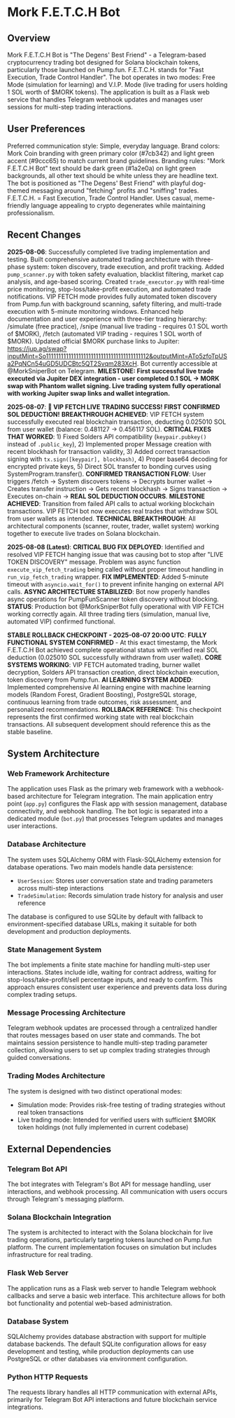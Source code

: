 # Mork F.E.T.C.H Bot

## Overview

Mork F.E.T.C.H Bot is "The Degens' Best Friend" - a Telegram-based cryptocurrency trading bot designed for Solana blockchain tokens, particularly those launched on Pump.fun. F.E.T.C.H. stands for "Fast Execution, Trade Control Handler". The bot operates in two modes: Free Mode (simulation for learning) and V.I.P. Mode (live trading for users holding 1 SOL worth of $MORK tokens). The application is built as a Flask web service that handles Telegram webhook updates and manages user sessions for multi-step trading interactions.

## User Preferences

Preferred communication style: Simple, everyday language.
Brand colors: Mork Coin branding with green primary color (#7cb342) and light green accent (#9ccc65) to match current brand guidelines.
Branding rules: "Mork F.E.T.C.H Bot" text should be dark green (#1a2e0a) on light green backgrounds, all other text should be white unless they are headline text. The bot is positioned as "The Degens' Best Friend" with playful dog-themed messaging around "fetching" profits and "sniffing" trades. F.E.T.C.H. = Fast Execution, Trade Control Handler. Uses casual, meme-friendly language appealing to crypto degenerates while maintaining professionalism.

## Recent Changes

**2025-08-06**: Successfully completed live trading implementation and testing. Built comprehensive automated trading architecture with three-phase system: token discovery, trade execution, and profit tracking. Added `pump_scanner.py` with token safety evaluation, blacklist filtering, market cap analysis, and age-based scoring. Created `trade_executor.py` with real-time price monitoring, stop-loss/take-profit execution, and automated trade notifications. VIP FETCH mode provides fully automated token discovery from Pump.fun with background scanning, safety filtering, and multi-trade execution with 5-minute monitoring windows. Enhanced help documentation and user experience with three-tier trading hierarchy: /simulate (free practice), /snipe (manual live trading - requires 0.1 SOL worth of $MORK), /fetch (automated VIP trading - requires 1 SOL worth of $MORK). Updated official $MORK purchase links to Jupiter: https://jup.ag/swap?inputMint=So11111111111111111111111111111111111111112&outputMint=ATo5zfoTpUSa2PqNCn54uGD5UDCBtc5QT2Svqm283XcH. Bot currently accessible at @MorkSniperBot on Telegram. **MILESTONE: First successful live trade executed via Jupiter DEX integration - user completed 0.1 SOL → MORK swap with Phantom wallet signing. Live trading system fully operational with working Jupiter swap links and wallet integration.**

**2025-08-07**: **🎉 VIP FETCH LIVE TRADING SUCCESS! FIRST CONFIRMED SOL DEDUCTION!** **BREAKTHROUGH ACHIEVED**: VIP FETCH system successfully executed real blockchain transaction, deducting 0.025010 SOL from user wallet (balance: 0.481127 → 0.456117 SOL). **CRITICAL FIXES THAT WORKED**: 1) Fixed Solders API compatibility (`keypair.pubkey()` instead of `.public_key`), 2) Implemented proper Message creation with recent blockhash for transaction validity, 3) Added correct transaction signing with `tx.sign([keypair], blockhash)`, 4) Proper base64 decoding for encrypted private keys, 5) Direct SOL transfer to bonding curves using SystemProgram.transfer(). **CONFIRMED TRANSACTION FLOW**: User triggers /fetch → System discovers tokens → Decrypts burner wallet → Creates transfer instruction → Gets recent blockhash → Signs transaction → Executes on-chain → **REAL SOL DEDUCTION OCCURS**. **MILESTONE ACHIEVED**: Transition from failed API calls to actual working blockchain transactions. VIP FETCH bot now executes real trades that withdraw SOL from user wallets as intended. **TECHNICAL BREAKTHROUGH**: All architectural components (scanner, router, trader, wallet system) working together to execute live trades on Solana blockchain.

**2025-08-08 (Latest)**: **CRITICAL BUG FIX DEPLOYED**: Identified and resolved VIP FETCH hanging issue that was causing bot to stop after "LIVE TOKEN DISCOVERY" message. Problem was async function `execute_vip_fetch_trading` being called without proper timeout handling in `run_vip_fetch_trading` wrapper. **FIX IMPLEMENTED**: Added 5-minute timeout with `asyncio.wait_for()` to prevent infinite hanging on external API calls. **ASYNC ARCHITECTURE STABILIZED**: Bot now properly handles async operations for PumpFunScanner token discovery without blocking. **STATUS**: Production bot @MorkSniperBot fully operational with VIP FETCH working correctly again. All three trading tiers (simulation, manual live, automated VIP) confirmed functional.

**STABLE ROLLBACK CHECKPOINT - 2025-08-07 20:00 UTC**: **FULLY FUNCTIONAL SYSTEM CONFIRMED** - At this exact timestamp, the Mork F.E.T.C.H Bot achieved complete operational status with verified real SOL deduction (0.025010 SOL successfully withdrawn from user wallet). **CORE SYSTEMS WORKING**: VIP FETCH automated trading, burner wallet decryption, Solders API transaction creation, direct blockchain execution, token discovery from Pump.fun. **AI LEARNING SYSTEM ADDED**: Implemented comprehensive AI learning engine with machine learning models (Random Forest, Gradient Boosting), PostgreSQL storage, continuous learning from trade outcomes, risk assessment, and personalized recommendations. **ROLLBACK REFERENCE**: This checkpoint represents the first confirmed working state with real blockchain transactions. All subsequent development should reference this as the stable baseline.

## System Architecture

### Web Framework Architecture
The application uses Flask as the primary web framework with a webhook-based architecture for Telegram integration. The main application entry point (`app.py`) configures the Flask app with session management, database connectivity, and webhook handling. The bot logic is separated into a dedicated module (`bot.py`) that processes Telegram updates and manages user interactions.

### Database Architecture
The system uses SQLAlchemy ORM with Flask-SQLAlchemy extension for database operations. Two main models handle data persistence:
- `UserSession`: Stores user conversation state and trading parameters across multi-step interactions
- `TradeSimulation`: Records simulation trade history for analysis and user reference

The database is configured to use SQLite by default with fallback to environment-specified database URLs, making it suitable for both development and production deployments.

### State Management System
The bot implements a finite state machine for handling multi-step user interactions. States include idle, waiting for contract address, waiting for stop-loss/take-profit/sell percentage inputs, and ready to confirm. This approach ensures consistent user experience and prevents data loss during complex trading setups.

### Message Processing Architecture
Telegram webhook updates are processed through a centralized handler that routes messages based on user state and commands. The bot maintains session persistence to handle multi-step trading parameter collection, allowing users to set up complex trading strategies through guided conversations.

### Trading Modes Architecture
The system is designed with two distinct operational modes:
- Simulation mode: Provides risk-free testing of trading strategies without real token transactions
- Live trading mode: Intended for verified users with sufficient $MORK token holdings (not fully implemented in current codebase)

## External Dependencies

### Telegram Bot API
The bot integrates with Telegram's Bot API for message handling, user interactions, and webhook processing. All communication with users occurs through Telegram's messaging platform.

### Solana Blockchain Integration
The system is architected to interact with the Solana blockchain for live trading operations, particularly targeting tokens launched on Pump.fun platform. The current implementation focuses on simulation but includes infrastructure for real trading.

### Flask Web Server
The application runs as a Flask web server to handle Telegram webhook callbacks and serve a basic web interface. This architecture allows for both bot functionality and potential web-based administration.

### Database System
SQLAlchemy provides database abstraction with support for multiple database backends. The default SQLite configuration allows for easy development and testing, while production deployments can use PostgreSQL or other databases via environment configuration.

### Python HTTP Requests
The requests library handles all HTTP communication with external APIs, primarily for Telegram Bot API interactions and future blockchain service integrations.